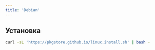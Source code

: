 ```yaml
---
title: 'Debian'
---
```


## Установка

```sh
curl -sL 'https://pkgstore.github.io/linux.install.sh' | bash -
```

